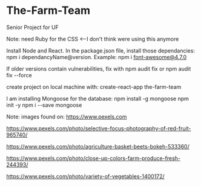 # The-Farm-Team
Senior Project for UF

Note: need Ruby for the CSS <--I don't think were using this anymore

Install Node and React.
In the package.json file, install those dependancies: 
npm i dependancyName@version.
Example: npm i font-awesome@4.7.0

If older versions contain vulnerabilities,
fix with npm audit fix or npm audit fix --force

create project on local machine with:
create-react-app the-farm-team

I am installing Mongoose for the database:
npm install -g mongoose 
npm init -y 
npm i --save mongoose


Note: images found on: https://www.pexels.com

https://www.pexels.com/photo/selective-focus-photography-of-red-fruit-965740/

https://www.pexels.com/photo/agriculture-basket-beets-bokeh-533360/

https://www.pexels.com/photo/close-up-colors-farm-produce-fresh-244393/

https://www.pexels.com/photo/variety-of-vegetables-1400172/
